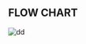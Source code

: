 
## FLOW CHART

![dd](https://user-images.githubusercontent.com/101014587/164890066-3bfc3b07-8d48-4601-8840-90e18087f086.jpg)
